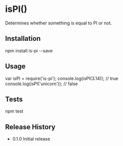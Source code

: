 isPI()
======

Determines whether something is equal to PI or not.

## Installation

  npm install is-pi --save

## Usage

  var isPI = require('is-pi');
  console.log(isPI(3.14)); 		// true
  console.log(isPI('unicorn')); // false

## Tests

  npm test

## Release History

* 0.1.0 Initial release